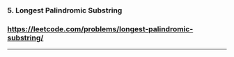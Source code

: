 ### 5. Longest Palindromic Substring
### https://leetcode.com/problems/longest-palindromic-substring/
---
